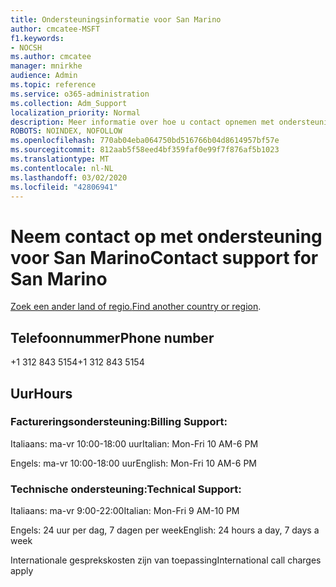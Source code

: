 ```yaml
---
title: Ondersteuningsinformatie voor San Marino
author: cmcatee-MSFT
f1.keywords:
- NOCSH
ms.author: cmcatee
manager: mnirkhe
audience: Admin
ms.topic: reference
ms.service: o365-administration
ms.collection: Adm_Support
localization_priority: Normal
description: Meer informatie over hoe u contact opnemen met ondersteuning voor uw land of regio.
ROBOTS: NOINDEX, NOFOLLOW
ms.openlocfilehash: 770ab04eba064750bd516766b04d8614957bf57e
ms.sourcegitcommit: 812aab5f58eed4bf359faf0e99f7f876af5b1023
ms.translationtype: MT
ms.contentlocale: nl-NL
ms.lasthandoff: 03/02/2020
ms.locfileid: "42806941"
---
```

# <a name="contact-support-for-san-marino"></a><span data-ttu-id="8bab1-103">Neem contact op met ondersteuning voor San Marino</span><span class="sxs-lookup"><span data-stu-id="8bab1-103">Contact support for San Marino</span></span>

<span data-ttu-id="8bab1-104">[Zoek een ander land of regio.](../contact-support-for-business-products.md)</span><span class="sxs-lookup"><span data-stu-id="8bab1-104">[Find another country or region](../contact-support-for-business-products.md).</span></span>

## <a name="phone-number"></a><span data-ttu-id="8bab1-105">Telefoonnummer</span><span class="sxs-lookup"><span data-stu-id="8bab1-105">Phone number</span></span>
<span data-ttu-id="8bab1-106">+1 312 843 5154</span><span class="sxs-lookup"><span data-stu-id="8bab1-106">+1 312 843 5154</span></span>

## <a name="hours"></a><span data-ttu-id="8bab1-107">Uur</span><span class="sxs-lookup"><span data-stu-id="8bab1-107">Hours</span></span>
### <a name="billing-support"></a><span data-ttu-id="8bab1-108">Factureringsondersteuning:</span><span class="sxs-lookup"><span data-stu-id="8bab1-108">Billing Support:</span></span>

<span data-ttu-id="8bab1-109">Italiaans: ma-vr 10:00-18:00 uur</span><span class="sxs-lookup"><span data-stu-id="8bab1-109">Italian: Mon-Fri 10 AM-6 PM</span></span>

<span data-ttu-id="8bab1-110">Engels: ma-vr 10:00-18:00 uur</span><span class="sxs-lookup"><span data-stu-id="8bab1-110">English: Mon-Fri 10 AM-6 PM</span></span>

### <a name="technical-support"></a><span data-ttu-id="8bab1-111">Technische ondersteuning:</span><span class="sxs-lookup"><span data-stu-id="8bab1-111">Technical Support:</span></span>

<span data-ttu-id="8bab1-112">Italiaans: ma-vr 9:00-22:00</span><span class="sxs-lookup"><span data-stu-id="8bab1-112">Italian: Mon-Fri 9 AM-10 PM</span></span>

<span data-ttu-id="8bab1-113">Engels: 24 uur per dag, 7 dagen per week</span><span class="sxs-lookup"><span data-stu-id="8bab1-113">English: 24 hours a day, 7 days a week</span></span>

<span data-ttu-id="8bab1-114">Internationale gesprekskosten zijn van toepassing</span><span class="sxs-lookup"><span data-stu-id="8bab1-114">International call charges apply</span></span>
